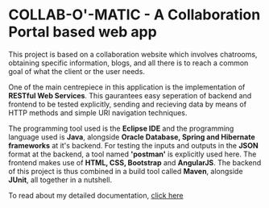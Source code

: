 # **COLLAB-O'-MATIC - A Collaboration Portal based web app**

This project is based on a collaboration website which involves chatrooms, obtaining specific information, blogs, and all there is to reach a common goal of what the client or the user needs.

One of the main centrepiece in this application is the implementation of **RESTful Web Services**. This gaurantees easy seperation of backend and frontend to be tested explicitly, sending and recieving data by means of HTTP methods and simple URI navigation techniques.

The programming tool used is the **Eclipse IDE** and the programming language used is **Java**, alongside **Oracle Database, Spring and Hibernate frameworks** at it's backend. For testing the inputs and outputs in the **JSON** format at the backend, a tool named **'postman'** is explicitly used here. The frontend makes use of **HTML, CSS, Bootstrap** and **AngularJS**. The backend of this project is thus combined in a build tool called **Maven**, alongside **JUnit**, all together in a nutshell.

To read about my detailed documentation, [click here](https://github.com/alfredaugustin/alfredniitcollaborationportal/wiki)

